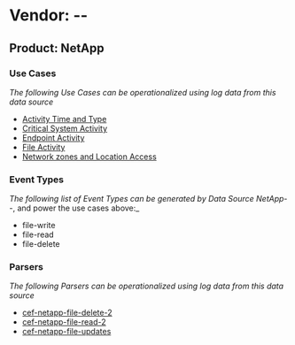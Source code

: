 Vendor: --
==========
Product: NetApp
---------------

### Use Cases

_The following Use Cases can be operationalized using log data from this data source_

* [Activity Time  and Type](../UseCases/usecase_activity_time__and_type.md)
* [Critical System Activity](../UseCases/usecase_critical_system_activity.md)
* [Endpoint Activity](../UseCases/usecase_endpoint_activity.md)
* [File Activity](../UseCases/usecase_file_activity.md)
* [Network zones and Location Access](../UseCases/usecase_network_zones_and_location_access.md)


### Event Types

_The following list of Event Types can be generated by Data Source NetApp_--, and power the use cases above:_

- file-write
- file-read
- file-delete


### Parsers

_The following Parsers can be operationalized using log data from this data source_

* [cef-netapp-file-delete-2](../Parsers/parserContent_cef-netapp-file-delete-2.md)
* [cef-netapp-file-read-2](../Parsers/parserContent_cef-netapp-file-read-2.md)
* [cef-netapp-file-updates](../Parsers/parserContent_cef-netapp-file-updates.md)

